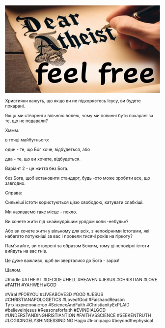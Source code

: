 ![Video cover image](../cover.jpg "cover photo")

Християни кажуть, що якщо ви не підкоряєтесь Ісусу, ви будете покарані.

Якщо ми створені з вільною волею, чому ми повинні бути покарані за те, що не подавали?

Хммм.

в точці майбутнього:

один - те, що Бог хоче, відбудеться, або

два - те, що ви хочете, відбудеться.

Варіант 2 - це життя без Бога.

без Бога, щоб встановити стандарт, будь -хто може зробити все, що завгодно.

Справа:

Сильніші істоти користуються цією свободою, катувати слабкіші.

Ми називаємо таке місце - пекло.

Ви хочете жити під «наймудрішим урядом коли -небудь»?

Або ви хочете жити у вільному для всіх, з непокірними істотами, які набагато потужніші за вас і провели тисячі років на гіркоту?

Пам'ятайте, ви створені за образом Божим, тому ці непокірні істоти вийдуть на вас гнів.

Це дуже важливо, щоб ви зверталися до Бога - зараз!

Шалом.

#Riddle #ATHEIST #DECIDE #HELL #HEAVEN #JESUS ​​#CHRISTIAN #LOVE #FAITH #YAHWEH #GOD

#Viral #FORYOU #LIVEABOVE3D #GOD #JESUS ​​#CHRISTIANAPOLOGETICS #LoveofGod #FaishandReason Тутхінхристиянство #ScienceAndFaith #ChristianityExPLAID #believeInjesus #Reasonsforfaith #EVINDIALGOD #UNDERSTANDINGHRISTIANTION #FAITHVSSCIENCE #SEEKENTRUTH #LOGICINGELYSHINGESSINDING Надія #Інспірація #beyondthephysical
